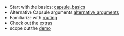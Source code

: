 - Start with the basics: [capsule_basics](https://github.com/iosio/capsule/tree/master/docs/basics) 
- Alternative Capsule arguments [alternative_arguments](https://github.com/iosio/capsule/blob/master/docs/alternative_arguments.md)
- Familiarize with [routing](https://github.com/iosio/capsule/tree/master/docs/routing)
- Check out the [extras](https://github.com/iosio/capsule/blob/master/docs/extras.md)
- scope out the [demo](https://github.com/iosio/capsule/tree/master/demo/src)
